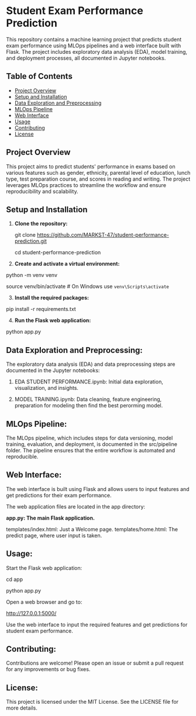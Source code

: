 # Student Exam Performance Prediction

This repository contains a machine learning project that predicts student exam performance using MLOps pipelines and a web interface built with Flask. The project includes exploratory data analysis (EDA), model training, and deployment processes, all documented in Jupyter notebooks.

## Table of Contents

- [Project Overview](#project-overview)
- [Setup and Installation](#setup-and-installation)
- [Data Exploration and Preprocessing](#data-exploration-and-preprocessing)
- [MLOps Pipeline](#mlops-pipeline)
- [Web Interface](#web-interface)
- [Usage](#usage)
- [Contributing](#contributing)
- [License](#license)

## Project Overview

This project aims to predict students' performance in exams based on various features such as gender, ethnicity, parental level of education, lunch type, test preparation course, and scores in reading and writing. The project leverages MLOps practices to streamline the workflow and ensure reproducibility and scalability.


## Setup and Installation

1. **Clone the repository:**
   
   git clone https://github.com/MARKST-47/student-performance-prediction.git

   cd student-performance-prediction

2. **Create and activate a virtual environment:**

python -m venv venv

source venv/bin/activate  # On Windows use `venv\Scripts\activate`

3. **Install the required packages:**

pip install -r requirements.txt

4. **Run the Flask web application:**

python app.py

## Data Exploration and Preprocessing:

The exploratory data analysis (EDA) and data preprocessing steps are documented in the Jupyter notebooks:

1. EDA STUDENT PERFORMANCE.ipynb: Initial data exploration, visualization, and insights.

2. MODEL TRAINING.ipynb: Data cleaning, feature engineering, preparation for modeling then find the best perorming model.


## MLOps Pipeline:

The MLOps pipeline, which includes steps for data versioning, model training, evaluation, and deployment, is documented in the src/pipeline folder. The pipeline ensures that the entire workflow is automated and reproducible.

## Web Interface:

The web interface is built using Flask and allows users to input features and get predictions for their exam performance. 

The web application files are located in the app directory:

**app.py: The main Flask application.**

templates/index.html: Just a Welcome page.
templates/home.html: The predict page, where user input is taken.

## Usage:

Start the Flask web application:

cd app

python app.py

Open a web browser and go to:

http://127.0.0.1:5000/

Use the web interface to input the required features and get predictions for student exam performance.

## Contributing:

Contributions are welcome! Please open an issue or submit a pull request for any improvements or bug fixes.

## License:

This project is licensed under the MIT License. See the LICENSE file for more details.
